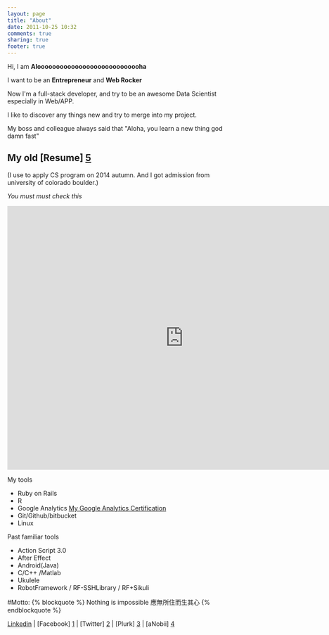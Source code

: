 ```yaml
---
layout: page
title: "About"
date: 2011-10-25 10:32
comments: true
sharing: true
footer: true
---
```


Hi, I am **Aloooooooooooooooooooooooooooha** 

I want to be an **Entrepreneur** and **Web Rocker** 

Now I'm a full-stack developer, and try to be an awesome Data Scientist especially in Web/APP.

I like to discover any things new and try to merge into my project. 

My boss and colleague always said that "Aloha, you learn a new thing god damn fast"  


## My old [Resume] [5]  
(I use to apply CS program on 2014 autumn. And I got admission from university of colorado boulder.)

*You must must check this*

<iframe src="http://prezi.com/embed/0pcpwnx3gvxv/?bgcolor=ffffff&amp;lock_to_path=0&amp;autoplay=0&amp;autohide_ctrls=0&amp;features=undefined&amp;disabled_features=undefined" width="800" height="600" frameBorder="0"></iframe>

My tools

* Ruby on Rails   	 
* R 
* Google Analytics [My Google Analytics Certification](https://www.google.com/partners/?hl=zh-TW#i_profile;idtf=110397369067401303349;)
* Git/Github/bitbucket
* Linux 

Past familiar tools

* Action Script 3.0   	  
* After Effect    	  
* Android(Java)   	        
* C/C++ /Matlab 		  
* Ukulele 		 
* RobotFramework / RF-SSHLibrary / RF+Sikuli


#Motto: 
{% blockquote %}
  Nothing is impossible
  應無所住而生其心
{% endblockquote %} 

[Linkedin][6] | [Facebook] [1] | [Twitter] [2] | [Plurk] [3] | [aNobii] [4]

[1]: http://zh-tw.facebook.com/people/Aloha-Chen/818631678 	"Facebook"
[2]: http://twitter.com/#!/Al000ha 			   	"Twitter"
[3]: http://www.plurk.com/sharehoper				"Plurk"
[4]: http://www.anobii.com/01f129989be3af5d62/books 		"aNobii"
[5]: http://ccaloha.herokuapp.com/About/Resume_Aloha.pdf	"Resume"
[6]: https://tw.linkedin.com/in/alohacc     "Linkedin"
